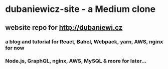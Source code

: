 # dubaniewicz-site - a Medium clone
## website repo for http://dubaniewi.cz
### a blog and tutorial for React, Babel, Webpack, yarn, AWS, nginx for now
### Node.js, GraphQL, nginx, AWS, MySQL & more for later...
